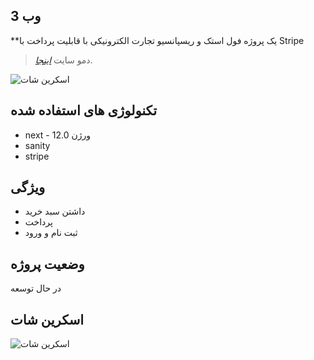 ## وب 3
**یک پروژه فول استک و ریسپانسیو تجارت الکترونیکی با قابلیت پرداخت با Stripe 

> دمو سایت [_اینجا_](https://ecommerce-application-nine.vercel.app/).


![اسکرین شات](https://i.ibb.co/DVF4tNW/image.png)



## تکنولوژی های استفاده شده

- next - ورژن 12.0
- sanity
- stripe

## ویژگی 

- داشتن سبد خرید
- پرداخت 
- ثبت نام و ورود




## وضعیت پروژه
در حال توسعه


## اسکرین شات

![اسکرین شات](https://i.ibb.co/DVF4tNW/image.png)
